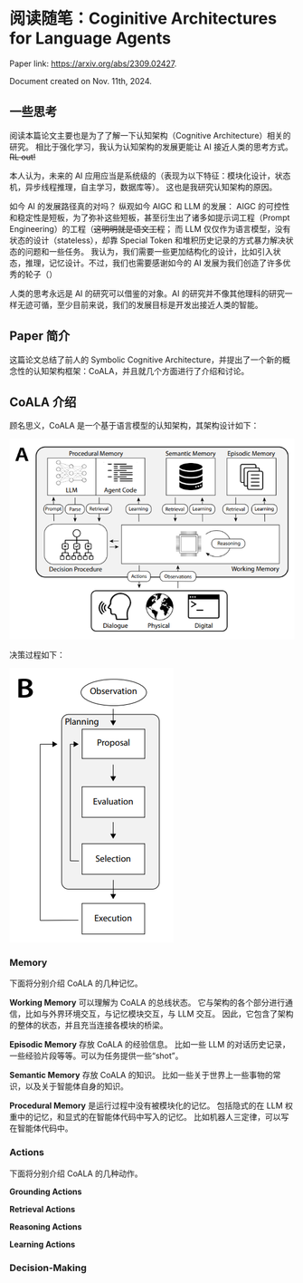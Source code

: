 # 阅读随笔：Coginitive Architectures for Language Agents

Paper link: https://arxiv.org/abs/2309.02427.

Document created on Nov. 11th, 2024.

## 一些思考

阅读本篇论文主要也是为了了解一下认知架构（Cognitive Architecture）相关的研究。
相比于强化学习，我认为认知架构的发展更能让 AI 接近人类的思考方式。~~RL out!~~

本人认为，未来的 AI 应用应当是系统级的（表现为以下特征：模块化设计，状态机，异步线程推理，自主学习，数据库等）。
这也是我研究认知架构的原因。

如今 AI 的发展路径真的对吗？
纵观如今 AIGC 和 LLM 的发展：
AIGC 的可控性和稳定性是短板，为了弥补这些短板，甚至衍生出了诸多如提示词工程（Prompt Engineering）的工程（~~这明明就是语文工程~~；
而 LLM 仅仅作为语言模型，没有状态的设计（stateless），却靠 Special Token 和堆积历史记录的方式暴力解决状态的问题和一些任务。
我认为，我们需要一些更加结构化的设计，比如引入状态，推理，记忆设计。不过，我们也需要感谢如今的 AI 发展为我们创造了许多优秀的轮子（）

人类的思考永远是 AI 的研究可以借鉴的对象。AI 的研究并不像其他理科的研究一样无迹可循，至少目前来说，我们的发展目标是开发出接近人类的智能。

## Paper 简介

这篇论文总结了前人的 Symbolic Cognitive Architecture，并提出了一个新的概念性的认知架构框架：CoALA，并且就几个方面进行了介绍和讨论。


## CoALA 介绍

顾名思义，CoALA 是一个基于语言模型的认知架构，其架构设计如下：

![coala-architecture.png](assets/coala-architecture.png)

决策过程如下：

![coala-decision.png](assets/coala-decision.png)

### Memory

下面将分别介绍 CoALA 的几种记忆。

**Working Memory** 可以理解为 CoALA 的总线状态。
它与架构的各个部分进行通信，比如与外界环境交互，与记忆模块交互，与 LLM 交互。
因此，它包含了架构的整体的状态，并且充当连接各模块的桥梁。

**Episodic Memory** 存放 CoALA 的经验信息。
比如一些 LLM 的对话历史记录，一些经验片段等等。可以为任务提供一些“shot”。

**Semantic Memory** 存放 CoALA 的知识。
比如一些关于世界上一些事物的常识，以及关于智能体自身的知识。

**Procedural Memory** 是运行过程中没有被模块化的记忆。
包括隐式的在 LLM 权重中的记忆，和显式的在智能体代码中写入的记忆。
比如机器人三定律，可以写在智能体代码中。

### Actions

下面将分别介绍 CoALA 的几种动作。

**Grounding Actions**

**Retrieval Actions**

**Reasoning Actions**

**Learning Actions**

### Decision-Making
